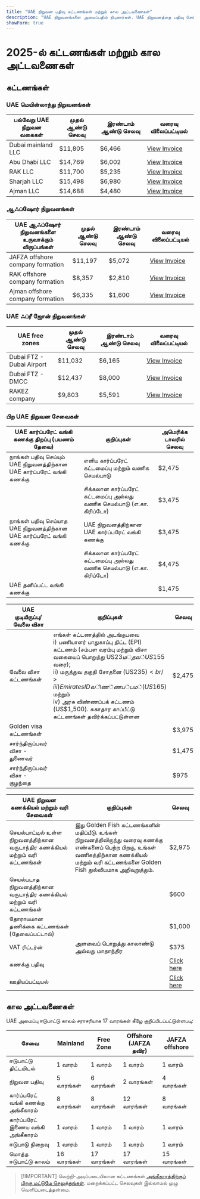 ```yaml
---
title: "UAE நிறுவன பதிவு கட்டணங்கள் மற்றும் கால அட்டவணைகள்"
description: "UAE நிறுவனங்களை அமைப்பதில் நிபுணர்கள். UAE நிறுவனத்தை பதிவு செய்வதற்கான கட்டணங்கள் மற்றும் மதிப்பிடப்பட்ட வணிக அமைப்பு கால அட்டவணை."
showForm: true
---
```


# 2025-ல் கட்டணங்கள் மற்றும் கால அட்டவணைகள்

## கட்டணங்கள்

### UAE மெயின்லாந்து நிறுவனங்கள்

| பல்வேறு UAE நிறுவன வகைகள் | முதல் ஆண்டு செலவு | இரண்டாம் ஆண்டு செலவு | வரைவு விலைப்பட்டியல் |
| -------------------------- | ----------- | ----------- | ---------------------------------------------------------------------------------------------------------------- |
| Dubai mainland LLC | $11,805 | $6,466 | [View Invoice](https://docs.google.com/document/d/17zrplxsKNhqfC8AGuqbiAzR_1QXutglx_zeaSEys7-E/edit?usp=sharing) |
| Abu Dhabi LLC | $14,769 | $6,002 | [View Invoice](/resources/contacts) |
| RAK LLC | $11,700 | $5,235 | [View Invoice](/resources/contacts) |
| Sharjah LLC | $15,498 | $6,980 | [View Invoice](/resources/contacts) |
| Ajman LLC | $14,688 | $4,480 | [View Invoice](/resources/contacts) |

### ஆஃப்ஷோர் நிறுவனங்கள்

| UAE ஆஃப்ஷோர் நிறுவனங்களை உருவாக்கும் விருப்பங்கள் | முதல் ஆண்டு செலவு | இரண்டாம் ஆண்டு செலவு | வரைவு விலைப்பட்டியல் |
| ------------------------------------------ | ----------- | ----------- | ----------------------------------- |
| JAFZA offshore company formation | $11,197 | $5,072 | [View Invoice](/resources/contacts) |
| RAK offshore company formation | $8,357 | $2,810 | [View Invoice](/resources/contacts) |
| Ajman offshore company formation | $6,335 | $1,600 | [View Invoice](/resources/contacts) |

### UAE ஃப்ரீ ஜோன் நிறுவனங்கள்

| UAE free zones | முதல் ஆண்டு செலவு | இரண்டாம் ஆண்டு செலவு | வரைவு விலைப்பட்டியல் |
| ------------------------- | ----------- | ----------- | ----------------------------------- |
| Dubai FTZ - Dubai Airport | $11,032 | $6,165 | [View Invoice](/resources/contacts) |
| Dubai FTZ - DMCC | $12,437 | $8,000 | [View Invoice](/resources/contacts) |
| RAKEZ company | $9,803 | $5,591 | [View Invoice](/resources/contacts) |

### பிற UAE நிறுவன சேவைகள்

| UAE கார்ப்பரேட் வங்கி கணக்கு திறப்பு (பயணம் தேவை) | குறிப்புகள் | அமெரிக்க டாலரில் செலவு |
| --------------------------------------------------------------- | -------------------------------------------------------------- | ----------- |
| நாங்கள் பதிவு செய்யும் UAE நிறுவனத்திற்கான UAE கார்ப்பரேட் வங்கி கணக்கு | எளிய கார்ப்பரேட் கட்டமைப்பு மற்றும் வணிக செயல்பாடு | $2,475 |
| | சிக்கலான கார்ப்பரேட் கட்டமைப்பு அல்லது வணிக செயல்பாடு (எ.கா. கிரிப்டோ) | $3,475 |
| நாங்கள் பதிவு செய்யாத UAE நிறுவனத்திற்கான UAE கார்ப்பரேட் வங்கி கணக்கு | UAE நிறுவனத்திற்கான UAE கார்ப்பரேட் வங்கி கணக்கு | $3,475 |
| | சிக்கலான கார்ப்பரேட் கட்டமைப்பு அல்லது வணிக செயல்பாடு (எ.கா. கிரிப்டோ) | $4,475 |
| UAE தனிப்பட்ட வங்கி கணக்கு | | $1,475 |

| UAE குடியிருப்பு/வேலை விசா | குறிப்புகள் | செலவு |
| ----------------------------- | -------------------------------------------------------------------------------------------------------------------------------------------------------------------------------------------------------------------------------------------------------------------------------------------------- | ------ |
| வேலை விசா கட்டணங்கள் | எங்கள் கட்டணத்தில் அடங்குபவை<br/>i) பணியாளர் பாதுகாப்பு திட்ட (EPI) கட்டணம் (சம்பள வரம்பு மற்றும் விசா வகையைப் பொறுத்து US$23 முதல் US$155 வரை);<br/>ii) மருத்துவ தகுதி சோதனை (US$235)<br/>iii) Emirates ID விண்ணப்பம் (US$165) மற்றும்<br/>iv) அரசு விண்ணப்பக் கட்டணம் (US$1,500). சுகாதார காப்பீட்டு கட்டணங்கள் தவிர்க்கப்பட்டுள்ளன | $2,475 |
| Golden visa கட்டணங்கள் | | $3,975 |
| சார்ந்திருப்பவர் விசா - துணைவர் | | $1,475 |
| சார்ந்திருப்பவர் விசா - குழந்தை | | $975 |

| UAE நிறுவன கணக்கியல் மற்றும் வரி சேவைகள் | குறிப்புகள் | செலவு |
| ---------------------------------------------------- | ---------------------------------------------------------------------------------------------------------------------------------------------------------------------------------------------------- | --------------- |
| செயல்பாட்டில் உள்ள நிறுவனத்திற்கான வருடாந்திர கணக்கியல் மற்றும் வரி கட்டணங்கள் | இது Golden Fish கட்டணங்களின் மதிப்பீடு. உங்கள் நிறுவனத்திலிருந்து வரைவு கணக்கு எண்களைப் பெற்ற பிறகு, உங்கள் வணிகத்திற்கான கணக்கியல் மற்றும் வரி கட்டணங்களை Golden Fish துல்லியமாக அறிவுறுத்தும். | $2,975 |
| செயல்படாத நிறுவனத்திற்கான வருடாந்திர கணக்கியல் மற்றும் வரி கட்டணங்கள் | | $600 |
| தோராயமான தணிக்கை கட்டணங்கள் (தேவைப்பட்டால்) | | $1,000 |
| VAT ரிட்டர்ன் | அளவைப் பொறுத்து காலாண்டு அல்லது மாதாந்திர | $375 |
| கணக்கு பதிவு | | [Click here](#) |
| ஊதியப்பட்டியல் | | [Click here](#) |

## கால அட்டவணைகள்

UAE அமைப்பு ஈடுபாட்டு காலம் சராசரியாக 17 வாரங்கள் கீழே குறிப்பிடப்பட்டுள்ளபடி:

| சேவை                                | Mainland | Free Zone | Offshore (JAFZA தவிர) | JAFZA offshore |
| ----------------------------------- | -------- | --------- | --------------------- | -------------- |
| ஈடுபாட்டு திட்டமிடல்                | 1 வாரம்   | 1 வாரம்    | 1 வாரம்                | 1 வாரம்         |
| நிறுவன பதிவு                       | 5 வாரங்கள் | 6 வாரங்கள் | 2 வாரங்கள்             | 4 வாரங்கள்      |
| கார்ப்பரேட் வங்கி கணக்கு அங்கீகாரம்   | 8 வாரங்கள் | 8 வாரங்கள் | 12 வாரங்கள்            | 8 வாரங்கள்      |
| கார்ப்பரேட் இணைய வங்கி அங்கீகாரம்    | 1 வாரம்   | 1 வாரம்    | 1 வாரம்                | 1 வாரம்         |
| ஈடுபாடு நிறைவு                      | 1 வாரம்   | 1 வாரம்    | 1 வாரம்                | 1 வாரம்         |
| மொத்த ஈடுபாட்டு காலம்               | 16 வாரங்கள் | 17 வாரங்கள் | 17 வாரங்கள்            | 15 வாரங்கள்     |

> [!IMPORTANT] வெற்றி-அடிப்படையிலான கட்டணங்கள்
> [அங்கீகாரத்திற்குப் பிறகு மட்டுமே செலுத்துங்கள்](../benefits/success-based-fees.md). மறைக்கப்பட்ட செலவுகள் இல்லாமல் முழு வெளிப்படைத்தன்மை.
